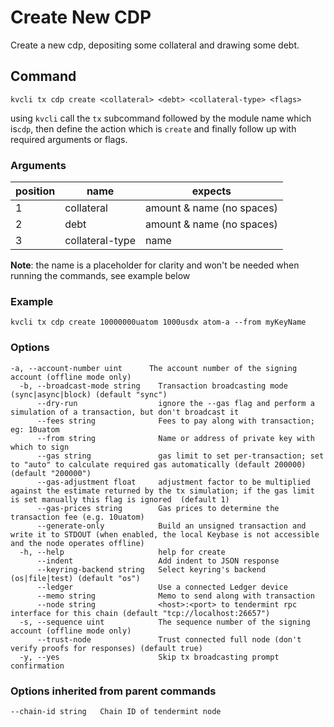# Create New CDP

Create a new cdp, depositing some collateral and drawing some debt.

## Command
```
kvcli tx cdp create <collateral> <debt> <collateral-type> <flags>
```

using ```kvcli``` call the ```tx``` subcommand followed by the module name which is```cdp```, then define the action which is ```create``` and finally follow up with required arguments or flags.

### Arguments
position|name|expects
|--|--|--|
1|collateral| amount & name (no spaces)
2|debt| amount & name (no spaces)
3|collateral-type| name


**Note**: the name is a placeholder for clarity and won't be needed when running the commands, see example below

### Example
```
kvcli tx cdp create 10000000uatom 1000usdx atom-a --from myKeyName
```
 
### Options
```
-a, --account-number uint      The account number of the signing account (offline mode only)
  -b, --broadcast-mode string    Transaction broadcasting mode (sync|async|block) (default "sync")
      --dry-run                  ignore the --gas flag and perform a simulation of a transaction, but don't broadcast it
      --fees string              Fees to pay along with transaction; eg: 10uatom
      --from string              Name or address of private key with which to sign
      --gas string               gas limit to set per-transaction; set to "auto" to calculate required gas automatically (default 200000) (default "200000")
      --gas-adjustment float     adjustment factor to be multiplied against the estimate returned by the tx simulation; if the gas limit is set manually this flag is ignored  (default 1)
      --gas-prices string        Gas prices to determine the transaction fee (e.g. 10uatom)
      --generate-only            Build an unsigned transaction and write it to STDOUT (when enabled, the local Keybase is not accessible and the node operates offline)
  -h, --help                     help for create
      --indent                   Add indent to JSON response
      --keyring-backend string   Select keyring's backend (os|file|test) (default "os")
      --ledger                   Use a connected Ledger device
      --memo string              Memo to send along with transaction
      --node string              <host>:<port> to tendermint rpc interface for this chain (default "tcp://localhost:26657")
  -s, --sequence uint            The sequence number of the signing account (offline mode only)
      --trust-node               Trust connected full node (don't verify proofs for responses) (default true)
  -y, --yes                      Skip tx broadcasting prompt confirmation
```

### Options inherited from parent commands
```
--chain-id string   Chain ID of tendermint node
```